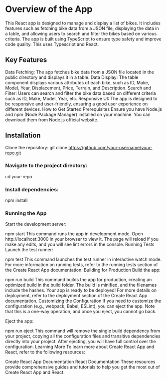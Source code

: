 # Overview of the App
This React app is designed to manage and display a list of bikes. It includes features such as fetching bike data from a JSON file, displaying the data in a table, and allowing users to search and filter the bikes based on various criteria. The app is built using TypeScript to ensure type safety and improve code quality. This uses Typescript and React.

## Key Features
Data Fetching: The app fetches bike data from a JSON file located in the public directory and displays it in a table.
Data Display: The table component displays various attributes of each bike, such as ID, Make, Model, Year, Displacement, Price, Terrain, and Description.
Search and Filter: Users can search and filter the bike data based on different criteria such as ID, Make, Model, Year, etc.
Responsive UI: The app is designed to be responsive and user-friendly, ensuring a good user experience on different devices.
How to Get Started
Prerequisites
Ensure you have Node.js and npm (Node Package Manager) installed on your machine. You can download them from Node.js official website.

## Installation
Clone the repository:
git clone https://github.com/your-username/your-repo.git

### Navigate to the project directory:
cd your-repo

### Install dependencies:
npm install

### Running the App
Start the development server:

npm start
This command runs the app in development mode. Open http://localhost:3000 in your browser to view it. The page will reload if you make any edits, and you will see lint errors in the console.
Running Tests
Launch the test runner:

npm test
This command launches the test runner in interactive watch mode. For more information on running tests, refer to the running tests section of the Create React App documentation.
Building for Production
Build the app:

npm run build
This command builds the app for production, creating an optimized build in the build folder. The build is minified, and the filenames include the hashes. Your app is ready to be deployed! For more details on deployment, refer to the deployment section of the Create React App documentation.
Customizing the Configuration
If you need to customize the configuration (e.g., webpack, Babel, ESLint), you can eject the app. Note that this is a one-way operation, and once you eject, you cannot go back.

Eject the app:

npm run eject
This command will remove the single build dependency from your project, copying all the configuration files and transitive dependencies directly into your project. After ejecting, you will have full control over the configuration.
Learning More
To learn more about Create React App and React, refer to the following resources:

Create React App Documentation
React Documentation
These resources provide comprehensive guides and tutorials to help you get the most out of Create React App and React.
